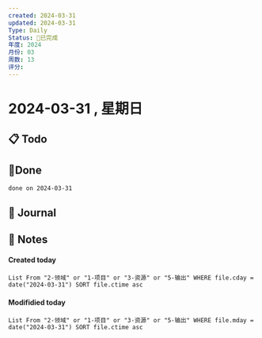 ```yaml
---
created: 2024-03-31
updated: 2024-03-31
Type: Daily
Status: 🎃已完成
年度: 2024
月份: 03
周数: 13
评分:
---
```

# 2024-03-31 , 星期日

## 📋 Todo

## 🍰Done
```tasks
done on 2024-03-31
```

## 📆 Journal


## 📑 Notes


#### Created today

```dataview
List From "2-领域" or "1-项目" or "3-资源" or "5-输出" WHERE file.cday = date("2024-03-31") SORT file.ctime asc
```


#### Modifidied today

```dataview
List From "2-领域" or "1-项目" or "3-资源" or "5-输出" WHERE file.mday = date("2024-03-31") SORT file.ctime asc
```